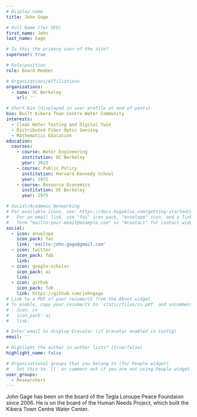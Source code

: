 ```yaml
---
# Display name
title: John Gage

# Full Name (for SEO)
first_name: John
last_name: Gage

# Is this the primary user of the site?
superuser: true

# Role/position
role: Board Member

# Organizations/Affiliations
organizations:
  - name: UC Berkeley
    url: ''

# Short bio (displayed in user profile at end of posts)
bio: Built Kibera Town Centre Water Community
interests:
  - Clean Water Testing and Digital Twin
  - Distributed Fiber Optic Sensing
  - Mathematics Education
education:
  courses:
    - course: Water Engineering
      institution: UC Berkeley
      year: 2023
    - course: Public Policy
      institution: Harvard Kennedy School
      year: 1972
    - course: Resource Economics
      institution: UC Berkeley
      year: 1975

# Social/Academic Networking
# For available icons, see: https://docs.hugoblox.com/getting-started/page-builder/#icons
#   For an email link, use "fas" icon pack, "envelope" icon, and a link in the
#   form "mailto:your-email@example.com" or "#contact" for contact widget.
social:
  - icon: envelope
    icon_pack: fas
    link: 'mailto:john.gage@gmail.com'
  - icon: twitter
    icon_pack: fab
    link: 
  - icon: google-scholar
    icon_pack: ai
    link: 
  - icon: github
    icon_pack: fab
    link: https://github.com/johngage
# Link to a PDF of your resume/CV from the About widget.
# To enable, copy your resume/CV to `static/files/cv.pdf` and uncomment the lines below.
# - icon: cv
#   icon_pack: ai
#   link: 

# Enter email to display Gravatar (if Gravatar enabled in Config)
email: ''

# Highlight the author in author lists? (true/false)
highlight_name: false

# Organizational groups that you belong to (for People widget)
#   Set this to `[]` or comment out if you are not using People widget.
user_groups:
  - Researchers
---
```


John Gage has been on the board of the Tegla Loroupe Peace Foundaion since 2006. He is on the board of the Human Needs Project, which built the Kibera Town Centre Water Center.
